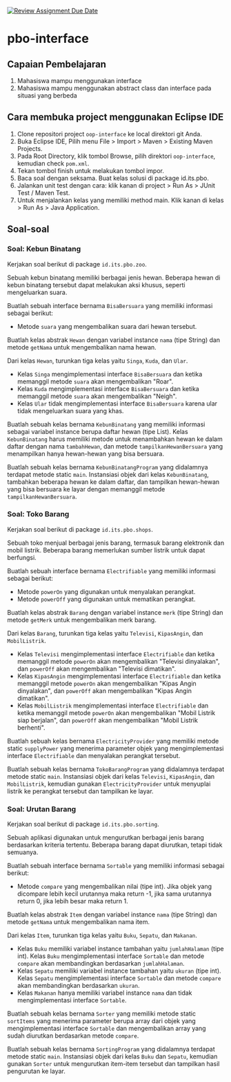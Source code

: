 [![Review Assignment Due Date](https://classroom.github.com/assets/deadline-readme-button-22041afd0340ce965d47ae6ef1cefeee28c7c493a6346c4f15d667ab976d596c.svg)](https://classroom.github.com/a/aVqsd9nv)
# pbo-interface

## Capaian Pembelajaran

1. Mahasiswa mampu menggunakan interface
2. Mahasiswa mampu menggunakan abstract class dan interface pada situasi yang berbeda

## Cara membuka project menggunakan Eclipse IDE

1. Clone repositori project `oop-interface` ke local direktori git Anda.
2. Buka Eclipse IDE, Pilih menu File > Import > Maven > Existing Maven Projects.
3. Pada Root Directory, klik tombol Browse, pilih direktori `oop-interface`, kemudian check `pom.xml`.
4. Tekan tombol finish untuk melakukan tombol impor.
5. Baca soal dengan seksama. Buat kelas solusi di package id.its.pbo.
6. Jalankan unit test dengan cara: klik kanan di project > Run As > JUnit Test / Maven Test.
7. Untuk menjalankan kelas yang memiliki method main. Klik kanan di kelas > Run As > Java Application.

## Soal-soal

### Soal: Kebun Binatang

Kerjakan soal berikut di package `id.its.pbo.zoo`.

Sebuah kebun binatang memiliki berbagai jenis hewan. Beberapa hewan di kebun binatang tersebut dapat melakukan aksi khusus, seperti mengeluarkan suara.

Buatlah sebuah interface bernama `BisaBersuara` yang memiliki informasi sebagai berikut:
- Metode `suara` yang mengembalikan suara dari hewan tersebut.

Buatlah kelas abstrak `Hewan` dengan variabel instance `nama` (tipe String) dan metode `getNama` untuk mengembalikan nama hewan.

Dari kelas `Hewan`, turunkan tiga kelas yaitu `Singa`, `Kuda`, dan `Ular`. 
- Kelas `Singa` mengimplementasi interface `BisaBersuara` dan ketika memanggil metode `suara` akan mengembalikan "Roar".
- Kelas `Kuda` mengimplementasi interface `BisaBersuara` dan ketika memanggil metode `suara` akan mengembalikan "Neigh".
- Kelas `Ular` tidak mengimplementasi interface `BisaBersuara` karena ular tidak mengeluarkan suara yang khas.

Buatlah sebuah kelas bernama `KebunBinatang` yang memiliki informasi sebagai variabel instance berupa daftar hewan (tipe List<Hewan>). Kelas `KebunBinatang` harus memiliki metode untuk menambahkan hewan ke dalam daftar dengan nama `tambahHewan`, dan metode `tampilkanHewanBersuara` yang menampilkan hanya hewan-hewan yang bisa bersuara.

Buatlah sebuah kelas bernama `KebunBinatangProgram` yang didalamnya terdapat metode static `main`. Instansiasi objek dari kelas `KebunBinatang`, tambahkan beberapa hewan ke dalam daftar, dan tampilkan hewan-hewan yang bisa bersuara ke layar dengan memanggil metode `tampilkanHewanBersuara`.

### Soal: Toko Barang

Kerjakan soal berikut di package `id.its.pbo.shops`.

Sebuah toko menjual berbagai jenis barang, termasuk barang elektronik dan mobil listrik. Beberapa barang memerlukan sumber listrik untuk dapat berfungsi.

Buatlah sebuah interface bernama `Electrifiable` yang memiliki informasi sebagai berikut:
- Metode `powerOn` yang digunakan untuk menyalakan perangkat.
- Metode `powerOff` yang digunakan untuk mematikan perangkat.

Buatlah kelas abstrak `Barang` dengan variabel instance `merk` (tipe String) dan metode `getMerk` untuk mengembalikan merk barang.

Dari kelas `Barang`, turunkan tiga kelas yaitu `Televisi`, `KipasAngin`, dan `MobilListrik`. 
- Kelas `Televisi` mengimplementasi interface `Electrifiable` dan ketika memanggil metode `powerOn` akan mengembalikan "Televisi dinyalakan", dan `powerOff` akan mengembalikan "Televisi dimatikan".
- Kelas `KipasAngin` mengimplementasi interface `Electrifiable` dan ketika memanggil metode `powerOn` akan mengembalikan "Kipas Angin dinyalakan", dan `powerOff` akan mengembalikan "Kipas Angin dimatikan".
- Kelas `MobilListrik` mengimplementasi interface `Electrifiable` dan ketika memanggil metode `powerOn` akan mengembalikan "Mobil Listrik siap berjalan", dan `powerOff` akan mengembalikan "Mobil Listrik berhenti".

Buatlah sebuah kelas bernama `ElectricityProvider` yang memiliki metode static `supplyPower` yang menerima parameter objek yang mengimplementasi interface `Electrifiable` dan menyalakan perangkat tersebut.

Buatlah sebuah kelas bernama `TokoBarangProgram` yang didalamnya terdapat metode static `main`. Instansiasi objek dari kelas `Televisi`, `KipasAngin`, dan `MobilListrik`, kemudian gunakan `ElectricityProvider` untuk menyuplai listrik ke perangkat tersebut dan tampilkan ke layar.

### Soal: Urutan Barang

Kerjakan soal berikut di package `id.its.pbo.sorting`.

Sebuah aplikasi digunakan untuk mengurutkan berbagai jenis barang berdasarkan kriteria tertentu. Beberapa barang dapat diurutkan, tetapi tidak semuanya.

Buatlah sebuah interface bernama `Sortable` yang memiliki informasi sebagai berikut:
- Metode `compare` yang mengembalikan nilai (tipe int). Jika objek yang dicompare lebih kecil urutannya maka return -1, jika sama urutannya return 0, jika lebih besar maka return 1.

Buatlah kelas abstrak `Item` dengan variabel instance `nama` (tipe String) dan metode `getNama` untuk mengembalikan nama item.

Dari kelas `Item`, turunkan tiga kelas yaitu `Buku`, `Sepatu`, dan `Makanan`. 
- Kelas `Buku` memiliki variabel instance tambahan yaitu `jumlahHalaman` (tipe int). Kelas `Buku` mengimplementasi interface `Sortable` dan metode `compare` akan membandingkan berdasarkan `jumlahHalaman`.
- Kelas `Sepatu` memiliki variabel instance tambahan yaitu `ukuran` (tipe int). Kelas `Sepatu` mengimplementasi interface `Sortable` dan metode `compare` akan membandingkan berdasarkan `ukuran`.
- Kelas `Makanan` hanya memiliki variabel instance `nama` dan tidak mengimplementasi interface `Sortable`.

Buatlah sebuah kelas bernama `Sorter` yang memiliki metode static `sortItems` yang menerima parameter berupa array dari objek yang mengimplementasi interface `Sortable` dan mengembalikan array yang sudah diurutkan berdasarkan metode `compare`.

Buatlah sebuah kelas bernama `SortingProgram` yang didalamnya terdapat metode static `main`. Instansiasi objek dari kelas `Buku` dan `Sepatu`, kemudian gunakan `Sorter` untuk mengurutkan item-item tersebut dan tampilkan hasil pengurutan ke layar.